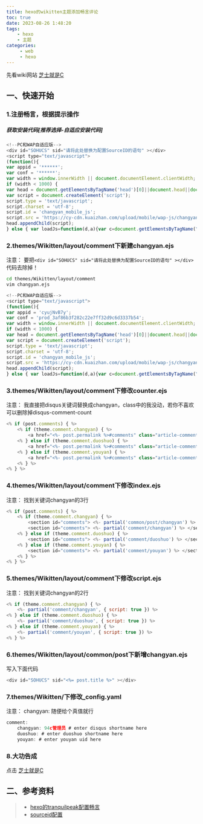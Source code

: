 ```yaml
---
title: hexo的wikitten主题添加畅言评论
toc: true
date: 2023-08-26 1:48:20
tags: 
	- hexo
	- 主题
categories:
	 - web
	 - hexo
---
```


先看wiki网站 [芝士就是C](https://wiki.94c.cn)

## 一、快速开始

### 1.注册畅言，根据提示操作
##### 获取安装代码[推荐选择-自适应安装代码]

``` javascript
<!--PC和WAP自适应版-->
<div id="SOHUCS" sid="请将此处替换为配置SourceID的语句" ></div> 
<script type="text/javascript"> 
(function(){ 
var appid = '******'; 
var conf = '******'; 
var width = window.innerWidth || document.documentElement.clientWidth; 
if (width < 1000) {
var head = document.getElementsByTagName('head')[0]||document.head||document.documentElement;
var script = document.createElement('script');
script.type = 'text/javascript';
script.charset = 'utf-8';
script.id = 'changyan_mobile_js';
script.src = 'https://cy-cdn.kuaizhan.com/upload/mobile/wap-js/changyan_mobile.js?client_id=' + appid + '&conf=' + conf;
head.appendChild(script);
} else { var loadJs=function(d,a){var c=document.getElementsByTagName("head")[0]||document.head||document.documentElement;var b=document.createElement("script");b.setAttribute("type","text/javascript");b.setAttribute("charset","UTF-8");b.setAttribute("src",d);if(typeof a==="function"){if(window.attachEvent){b.onreadystatechange=function(){var e=b.readyState;if(e==="loaded"||e==="complete"){b.onreadystatechange=null;a()}}}else{b.onload=a}}c.appendChild(b)};loadJs("https://cy-cdn.kuaizhan.com/upload/changyan.js",function(){window.changyan.api.config({appid:appid,conf:conf})}); } })(); </script>
```

### 2.themes/Wikitten/layout/comment下新建changyan.ejs
注意：
要把`<div id="SOHUCS" sid="请将此处替换为配置SourceID的语句" ></div>`代码去除掉！
``` bash
cd themes/Wikitten/layout/comment
vim changyan.ejs 
```
``` javascript
<!--PC和WAP自适应版-->
<script type="text/javascript">
(function(){
var appid = 'cyujNvB7y';
var conf = 'prod_3af86b3f282c22e7ff32d9c6d3337b54';
var width = window.innerWidth || document.documentElement.clientWidth;
if (width < 1000) {
var head = document.getElementsByTagName('head')[0]||document.head||document.documentElement;
var script = document.createElement('script');
script.type = 'text/javascript';
script.charset = 'utf-8';
script.id = 'changyan_mobile_js';
script.src = 'https://cy-cdn.kuaizhan.com/upload/mobile/wap-js/changyan_mobile.js?client_id=' + appid + '&conf=' + conf;
head.appendChild(script);
} else { var loadJs=function(d,a){var c=document.getElementsByTagName("head")[0]||document.head||document.documentElement;var b=document.createElement("script");b.setAttribute("type","text/javascript");b.setAttribute("charset","UTF-8");b.setAttribute("src",d);if(typeof a==="function"){if(window.attachEvent){b.onreadystatechange=function(){var e=b.readyState;if(e==="loaded"||e==="complete"){b.onreadystatechange=null;a()}}}else{b.onload=a}}c.appendChild(b)};loadJs("https://cy-cdn.kuaizhan.com/upload/changyan.js",function(){window.changyan.api.config({appid:appid,conf:conf})}); } })(); </script>
```
### 3.themes/Wikitten/layout/comment下修改counter.ejs
注意：
我直接把disqus关键词替换成changyan，class中的我没动，若你不喜欢可以删除掉disqus-comment-count
``` javascript
<% if (post.comments) { %>
    <% if (theme.comment.changyan) { %>
        <a href="<%- post.permalink %>#comments" class="article-comment-link disqus-comment-count"><%= __('article.comments') %></a>
    <% } else if (theme.comment.duoshuo) { %>
        <a href="<%- post.permalink %>#comments" class="article-comment-link ds-thread-count" data-thread-key="<%= post.permalink %>"><%= __('article.comments') %></a>
    <% } else if (theme.comment.youyan) { %>
        <a href="<%- post.permalink %>#comments" class="article-comment-link"><%= __('article.comments') %></a>
    <% } %>
<% } %>
```
### 4.themes/Wikitten/layout/comment下修改index.ejs
注意：
找到关键词changyan的3行
``` javascript
<% if (post.comments) { %>
    <% if (theme.comment.changyan) { %>
        <section id="comments"> <%- partial('common/post/changyan') %> </section>
        <section id="comments"> <%- partial('comment/changyan') %> </section>
    <% } else if (theme.comment.duoshuo) { %>
        <section id="comments"> <%- partial('comment/duoshuo') %> </section>
    <% } else if (theme.comment.youyan) { %>
        <section id="comments"> <%- partial('comment/youyan') %> </section>
    <% } %>
<% } %>
```
### 5.themes/Wikitten/layout/comment下修改script.ejs
注意：
找到关键词changyan的2行
``` javascript
<% if (theme.comment.changyan) { %>
    <%- partial('comment/changyan', { script: true }) %>
<% } else if (theme.comment.duoshuo) { %>
    <%- partial('comment/duoshuo', { script: true }) %>
<% } else if (theme.comment.youyan) { %>
    <%- partial('comment/youyan', { script: true }) %>
<% } %>
```
### 6.themes/Wikitten/layout/common/post下新增changyan.ejs
写入下面代码
``` javascript
<div id="SOHUCS" sid="<%= post.title %>" ></div>
```
### 7.themes/Wikitten/下修改_config.yaml
注意：
changyan: 随便给个真值就行
``` javascript
comment:
    changyan: 94c管理员 # enter disqus shortname here
    duoshuo: # enter duoshuo shortname here
    youyan: # enter youyan uid here
```
### 8.大功告成
点击 [芝士就是C](https://wiki.94c.cn)
## 二、参考资料
> - [hexo的tranquilpeak配置畅言](https://blog.csdn.net/chenhong7232/article/details/100789474)
> - [sourceid配置](https://changyan.kuaizhan.com/static/help/f-source-id.html)
